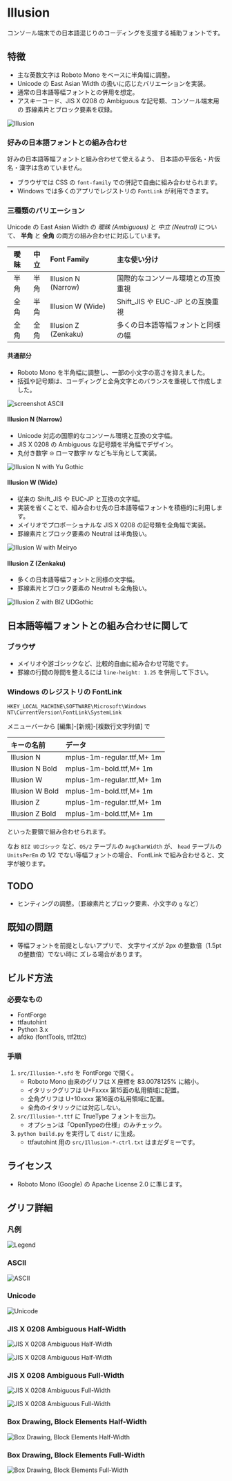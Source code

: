 Illusion
=======================================================================
コンソール端末での日本語混じりのコーディングを支援する補助フォントです。


特徴
-----------------------------------------------------------------------

* 主な英数文字は Roboto Mono をベースに半角幅に調整。
* Unicode の East Asian Width の扱いに応じたバリエーションを実装。
* 通常の日本語等幅フォントとの併用を想定。
* アスキーコード、JIS X 0208 の Ambiguous な記号類、コンソール端末用の
  罫線素片とブロック要素を収録。

![Illusion](https://github.com/tomonic-x/Illusion/raw/master/img/screenshot.png)


### 好みの日本語フォントとの組み合わせ

好みの日本語等幅フォントと組み合わせて使えるよう、
日本語の平仮名・片仮名・漢字は含めていません。

+ ブラウザでは CSS の `font-family` での併記で自由に組み合わせられます。
+ Windows では多くのアプリでレジストリの `FontLink` が利用できます。


### 三種類のバリエーション

Unicode の East Asian Width の *曖昧 (Ambiguous)* と *中立 (Neutral)* について、
**半角** と **全角** の両方の組み合わせに対応しています。

| 曖昧 | 中立 | Font Family          | 主な使い分け                       |
|:----:|:----:|:---------------------|:-----------------------------------|
| 半角 | 半角 | Illusion N (Narrow)  | 国際的なコンソール環境との互換重視 |
| 全角 | 半角 | Illusion W (Wide)    | Shift_JIS や EUC-JP との互換重視   |
| 全角 | 全角 | Illusion Z (Zenkaku) | 多くの日本語等幅フォントと同様の幅 |


#### 共通部分

+ Roboto Mono を半角幅に調整し、一部の小文字の高さを抑えました。
+ 括弧や記号類は、コーディングと全角文字とのバランスを重視して作成しました。

![screenshot ASCII](https://github.com/tomonic-x/Illusion/raw/master/img/screenshot-ascii.png)


#### Illusion N (Narrow)

+ Unicode 対応の国際的なコンソール環境と互換の文字幅。
+ JIS X 0208 の Ambiguous な記号類を半角幅でデザイン。
+ 丸付き数字 `⑩` ローマ数字 `Ⅳ` なども半角として実装。

![Illusion N with Yu Gothic](https://github.com/tomonic-x/Illusion/raw/master/img/screenshot-n.png)


#### Illusion W (Wide)

+ 従来の Shift_JIS や EUC-JP と互換の文字幅。
+ 実装を省くことで、組み合わせ先の日本語等幅フォントを積極的に利用します。
+ メイリオでプロポーショナルな JIS X 0208 の記号類を全角幅で実装。
+ 罫線素片とブロック要素の Neutral は半角扱い。

![Illusion W with Meiryo](https://github.com/tomonic-x/Illusion/raw/master/img/screenshot-w.png)


#### Illusion Z (Zenkaku)

+ 多くの日本語等幅フォントと同様の文字幅。
+ 罫線素片とブロック要素の Neutral も全角扱い。

![Illusion Z with BIZ UDGothic](https://github.com/tomonic-x/Illusion/raw/master/img/screenshot-z.png)


日本語等幅フォントとの組み合わせに関して
-----------------------------------------------------------------------

### ブラウザ

+ メイリオや游ゴシックなど、比較的自由に組み合わせ可能です。
+ 罫線の行間の隙間を整えるには `line-height: 1.25` を併用して下さい。


### Windows のレジストリの FontLink

`HKEY_LOCAL_MACHINE\SOFTWARE\Microsoft\Windows NT\CurrentVersion\FontLink\SystemLink`

メニューバーから [編集]-[新規]-[複数行文字列値] で

| キーの名前      | データ                     |
|:----------------|:---------------------------|
| Illusion N      | mplus-1m-regular.ttf,M+ 1m |
| Illusion N Bold | mplus-1m-bold.ttf,M+ 1m    |
| Illusion W      | mplus-1m-regular.ttf,M+ 1m |
| Illusion W Bold | mplus-1m-bold.ttf,M+ 1m    |
| Illusion Z      | mplus-1m-regular.ttf,M+ 1m |
| Illusion Z Bold | mplus-1m-bold.ttf,M+ 1m    |

といった要領で組み合わせられます。

なお `BIZ UDゴシック` など、`OS/2` テーブルの `AvgCharWidth` が、
`head` テーブルの `UnitsPerEm` の 1/2 でない等幅フォントの場合、
FontLink で組み合わせると、文字が被ります。


TODO
-----------------------------------------------------------------------
+ ヒンティングの調整。（罫線素片とブロック要素、小文字の `g` など）


既知の問題
-----------------------------------------------------------------------
+ 等幅フォントを前提としないアプリで、
  文字サイズが 2px の整数倍（1.5pt の整数倍）でない時に
  ズレる場合があります。


ビルド方法
-----------------------------------------------------------------------

### 必要なもの

+ FontForge
+ ttfautohint
+ Python 3.x
+ afdko (fontTools, ttf2ttc)


### 手順

1. `src/Illusion-*.sfd` を FontForge で開く。
    + Roboto Mono 由来のグリフは X 座標を 83.0078125% に縮小。
    + イタリックグリフは U+Fxxxx 第15面の私用領域に配置。
    + 全角グリフは U+10xxxx 第16面の私用領域に配置。
    + 全角のイタリックには対応しない。
2. `src/Illusion-*.ttf` に TrueType フォントを出力。
    + オプションは「OpenTypeの仕様」のみチェック。
3. `python build.py` を実行して `dist/` に生成。
    + ttfautohint 用の `src/Illusion-*-ctrl.txt` はまだダミーです。


ライセンス
-----------------------------------------------------------------------
+ Roboto Mono (Google) の Apache License 2.0 に準じます。


グリフ詳細
-----------------------------------------------------------------------

### 凡例

![Legend](https://github.com/tomonic-x/Illusion/raw/master/img/chart-legend.png)


### ASCII

![ASCII](https://github.com/tomonic-x/Illusion/raw/master/img/chart-ascii.png)


### Unicode

![Unicode](https://github.com/tomonic-x/Illusion/raw/master/img/chart-unicode.png)


### JIS X 0208 Ambiguous Half-Width

![JIS X 0208 Ambiguous Half-Width](https://github.com/tomonic-x/Illusion/raw/master/img/chart-jisx0208-hwid1.png)

![JIS X 0208 Ambiguous Half-Width](https://github.com/tomonic-x/Illusion/raw/master/img/chart-jisx0208-hwid2.png)


### JIS X 0208 Ambiguous Full-Width

![JIS X 0208 Ambiguous Full-Width](https://github.com/tomonic-x/Illusion/raw/master/img/chart-jisx0208-fwid1.png)

![JIS X 0208 Ambiguous Full-Width](https://github.com/tomonic-x/Illusion/raw/master/img/chart-jisx0208-fwid2.png)


### Box Drawing, Block Elements Half-Width

![Box Drawing, Block Elements Half-Width](https://github.com/tomonic-x/Illusion/raw/master/img/chart-box-hwid.png)

### Box Drawing, Block Elements Full-Width

![Box Drawing, Block Elements Full-Width](https://github.com/tomonic-x/Illusion/raw/master/img/chart-box-fwid.png)


<!-- End Of File -->

